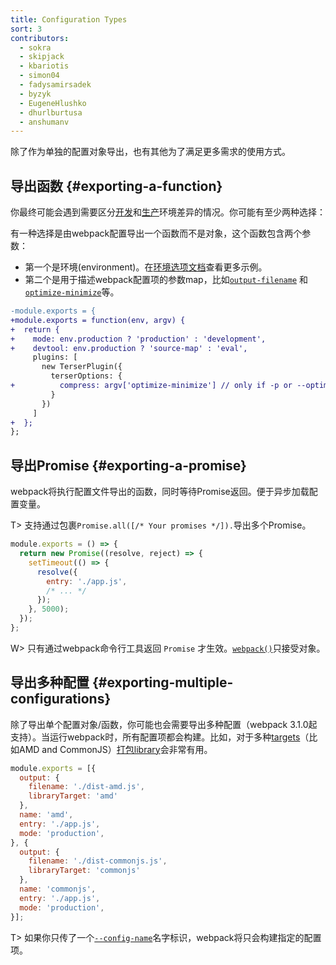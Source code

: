 ```yaml
---
title: Configuration Types
sort: 3
contributors:
  - sokra
  - skipjack
  - kbariotis
  - simon04
  - fadysamirsadek
  - byzyk
  - EugeneHlushko
  - dhurlburtusa
  - anshumanv
---
```


除了作为单独的配置对象导出，也有其他为了满足更多需求的使用方式。


## 导出函数 {#exporting-a-function}


你最终可能会遇到需要区分[开发](/guides/development)和[生产](/guides/production)环境差异的情况。你可能有至少两种选择：

有一种选择是由webpack配置导出一个函数而不是对象，这个函数包含两个参数：
- 第一个是环境(environment)。在[环境选项文档](/api/cli/#environment-options)查看更多示例。
- 第二个是用于描述webpack配置项的参数map，比如[`output-filename`](/api/cli/#output-options) 和 [`optimize-minimize`](/api/cli/#optimize-options)等。

```diff
-module.exports = {
+module.exports = function(env, argv) {
+  return {
+    mode: env.production ? 'production' : 'development',
+    devtool: env.production ? 'source-map' : 'eval',
     plugins: [
       new TerserPlugin({
         terserOptions: {
+          compress: argv['optimize-minimize'] // only if -p or --optimize-minimize were passed
         }
       })
     ]
+  };
};
```


## 导出Promise {#exporting-a-promise}

webpack将执行配置文件导出的函数，同时等待Promise返回。便于异步加载配置变量。

T> 支持通过包裹`Promise.all([/* Your promises */]).`导出多个Promise。

```js
module.exports = () => {
  return new Promise((resolve, reject) => {
    setTimeout(() => {
      resolve({
        entry: './app.js',
        /* ... */
      });
    }, 5000);
  });
};
```

W> 只有通过webpack命令行工具返回 `Promise` 才生效。[`webpack()`](/api/node/#webpack)只接受对象。


## 导出多种配置 {#exporting-multiple-configurations}


除了导出单个配置对象/函数，你可能也会需要导出多种配置（webpack 3.1.0起支持）。当运行webpack时，所有配置项都会构建。比如，对于多种[targets](/configuration/output/#outputlibrarytarget)（比如AMD and CommonJS）[打包library](/guides/author-libraries)会非常有用。

```js
module.exports = [{
  output: {
    filename: './dist-amd.js',
    libraryTarget: 'amd'
  },
  name: 'amd',
  entry: './app.js',
  mode: 'production',
}, {
  output: {
    filename: './dist-commonjs.js',
    libraryTarget: 'commonjs'
  },
  name: 'commonjs',
  entry: './app.js',
  mode: 'production',
}];
```

T> 如果你只传了一个[`--config-name`](/api/cli/#configuration-options)名字标识，webpack将只会构建指定的配置项。
